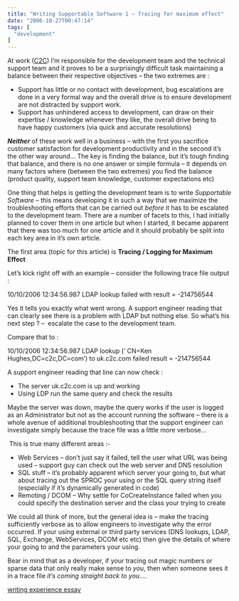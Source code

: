 ```yaml
---
title: "Writing Supportable Software 1 – Tracing for maximum effect"
date: "2006-10-27T00:47:14"
tags: [
  "development"
]
---
```

At work ([C2C](http://www.c2c.com/)) I’m responsible for the development team and the technical support team and it proves to be a surprisingly difficult task maintaining a balance between their respective objectives – the two extremes are :

-   Support has little or no contact with development, bug escalations are done in a very formal way and the overall drive is to ensure development are not distracted by support work.
-   Support has unhindered access to development, can draw on their expertise / knowledge whenever they like, the overall drive being to have happy customers (via quick and accurate resolutions)

***Neither*** of these work well in a business – with the first you sacrifice customer satisfaction for development productivity and in the second it’s the other way around… The key is finding the balance, but it’s tough finding that balance, and there is no one answer or simple formula – it depends on many factors where (between the two extremes) you find the balance (product quality, support team knowledge, customer expectations etc)

One thing that helps is getting the development team is to write *Supportable Software* – this means developing it in such a way that we maximize the troubleshooting efforts that can be carried out *before* it has to be escalated to the development team. There are a number of facets to this, I had initially planned to cover them in one article but when I started, it became apparent that there was too much for one article and it should probably be split into each key area in it’s own article.

The first area (topic for this article) is **Tracing / Logging for Maximum Effect**

Let’s kick right off with an example – consider the following trace file output :

10/10/2006 12:34:56.987 LDAP lookup failed with result = -214756544

Yes it tells you exactly what went wrong. A support engineer reading that can clearly see there is a problem with LDAP but nothing else. So what’s his next step ? –  escalate the case to the development team.

Compare that to :

10/10/2006 12:34:56.987 LDAP lookup (‘ CN=Ken Hughes,DC=c2c,DC=com’) to uk.c2c.com failed result = -214756544

A support engineer reading that line can now check :

-   The server uk.c2c.com is up and working
-   Using LDP run the same query and check the results

Maybe the server was down, maybe the query works if the user is logged as an Administrator but not as the account running the software – there is a whole avenue of additional troubleshooting that the support engineer can investigate simply because the trace file was a little more verbose…

 This is true many different areas :-

-   Web Services – don’t just say it failed, tell the user what URL was being used – support guy can check out the web server and DNS resolution
-   SQL stuff – it’s probably apparent which server your going to, but what about tracing out the SPROC your using or the SQL query string itself (especially if it’s dynamically generated in code)
-   Remoting / DCOM – Why settle for CoCreateInstance failed when you could specify the destination server and the class your trying to create

We could all think of more, but the general idea is – make the tracing sufficiently verbose as to allow engineers to investigate why the error occurred. If your using external or third party services (DNS lookups, LDAP, SQL, Exchange, WebServices, DCOM etc etc) then give the details of where your going to and the parameters your using.

Bear in mind that as a developer, if your tracing out magic numbers or sparse data that only really make sense to *you*, then when someone sees it in a trace file *it’s coming straight back to you*…. 

[writing experience essay](http://essayyoda.com/write-my-essay/)